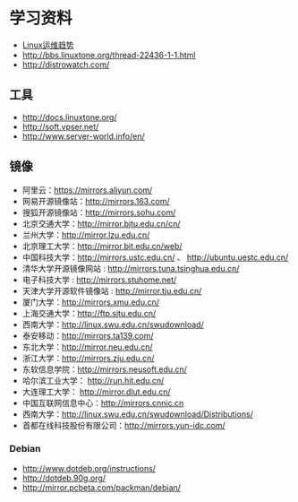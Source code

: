 # 学习资料

* [Linux运维趋势](http://os.51cto.com/art/201011/233915.htm)
* http://bbs.linuxtone.org/thread-22436-1-1.html
* http://distrowatch.com/


## 工具
* http://docs.linuxtone.org/
* http://soft.vpser.net/
* http://www.server-world.info/en/

## 镜像
* 阿里云：https://mirrors.aliyun.com/
* 网易开源镜像站：http://mirrors.163.com/ 
* 搜狐开源镜像站：http://mirrors.sohu.com/
* 北京交通大学：http://mirror.bjtu.edu.cn/cn/
* 兰州大学：http://mirror.lzu.edu.cn/ 
* 北京理工大学：http://mirror.bit.edu.cn/web/
* 中国科技大学：http://mirrors.ustc.edu.cn/ 、 http://ubuntu.uestc.edu.cn/
* 清华大学开源镜像网站 : http://mirrors.tuna.tsinghua.edu.cn/
* 电子科技大学 : http://mirrors.stuhome.net/
* 天津大学开源软件镜像站 : http://mirror.tju.edu.cn/
* 厦门大学：http://mirrors.xmu.edu.cn/
* 上海交通大学：http://ftp.sjtu.edu.cn/
* 西南大学：http://linux.swu.edu.cn/swudownload/
* 泰安移动：http://mirrors.ta139.com/
* 东北大学：http://mirror.neu.edu.cn/
* 浙江大学：http://mirrors.zju.edu.cn/
* 东软信息学院：http://mirrors.neusoft.edu.cn/
* 哈尔滨工业大学： http://run.hit.edu.cn/ 
* 大连理工大学： http://mirror.dlut.edu.cn/
* 中国互联网信息中心：http://mirrors.cnnic.cn
* 西南大学：http://linux.swu.edu.cn/swudownload/Distributions/
* 首都在线科技股份有限公司：http://mirrors.yun-idc.com/

### Debian
* http://www.dotdeb.org/instructions/
* http://dotdeb.90g.org/
* http://mirror.pcbeta.com/packman/debian/
